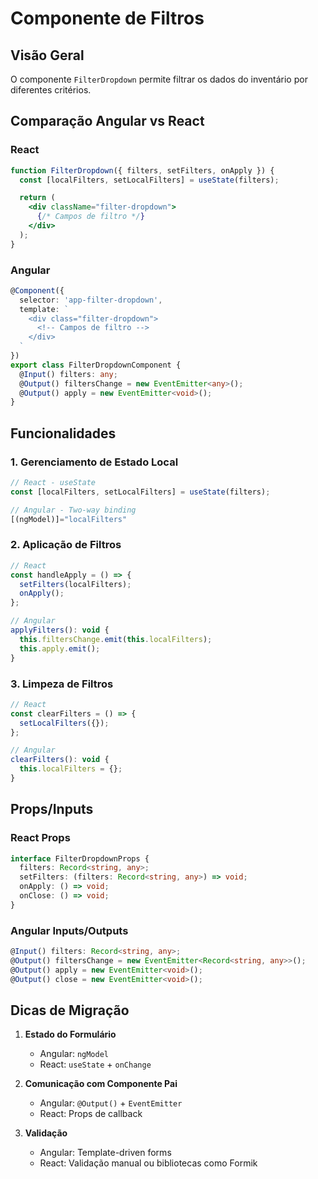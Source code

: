 # Componente de Filtros

## Visão Geral
O componente `FilterDropdown` permite filtrar os dados do inventário por diferentes critérios.

## Comparação Angular vs React

### React
```jsx
function FilterDropdown({ filters, setFilters, onApply }) {
  const [localFilters, setLocalFilters] = useState(filters);

  return (
    <div className="filter-dropdown">
      {/* Campos de filtro */}
    </div>
  );
}
```

### Angular
```typescript
@Component({
  selector: 'app-filter-dropdown',
  template: `
    <div class="filter-dropdown">
      <!-- Campos de filtro -->
    </div>
  `
})
export class FilterDropdownComponent {
  @Input() filters: any;
  @Output() filtersChange = new EventEmitter<any>();
  @Output() apply = new EventEmitter<void>();
}
```

## Funcionalidades

### 1. Gerenciamento de Estado Local
```jsx
// React - useState
const [localFilters, setLocalFilters] = useState(filters);

// Angular - Two-way binding
[(ngModel)]="localFilters"
```

### 2. Aplicação de Filtros
```jsx
// React
const handleApply = () => {
  setFilters(localFilters);
  onApply();
};

// Angular
applyFilters(): void {
  this.filtersChange.emit(this.localFilters);
  this.apply.emit();
}
```

### 3. Limpeza de Filtros
```jsx
// React
const clearFilters = () => {
  setLocalFilters({});
};

// Angular
clearFilters(): void {
  this.localFilters = {};
}
```

## Props/Inputs

### React Props
```typescript
interface FilterDropdownProps {
  filters: Record<string, any>;
  setFilters: (filters: Record<string, any>) => void;
  onApply: () => void;
  onClose: () => void;
}
```

### Angular Inputs/Outputs
```typescript
@Input() filters: Record<string, any>;
@Output() filtersChange = new EventEmitter<Record<string, any>>();
@Output() apply = new EventEmitter<void>();
@Output() close = new EventEmitter<void>();
```

## Dicas de Migração

1. **Estado do Formulário**
   - Angular: `ngModel`
   - React: `useState` + `onChange`

2. **Comunicação com Componente Pai**
   - Angular: `@Output()` + `EventEmitter`
   - React: Props de callback

3. **Validação**
   - Angular: Template-driven forms
   - React: Validação manual ou bibliotecas como Formik
